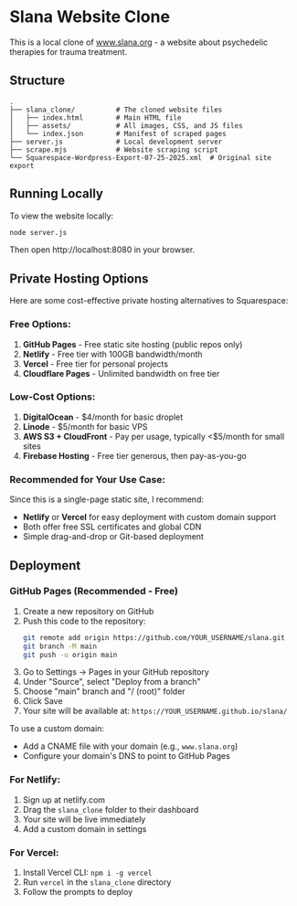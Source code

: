 # Slana Website Clone

This is a local clone of www.slana.org - a website about psychedelic therapies for trauma treatment.

## Structure

```
.
├── slana_clone/          # The cloned website files
│   ├── index.html        # Main HTML file
│   ├── assets/           # All images, CSS, and JS files
│   └── index.json        # Manifest of scraped pages
├── server.js             # Local development server
├── scrape.mjs            # Website scraping script
└── Squarespace-Wordpress-Export-07-25-2025.xml  # Original site export
```

## Running Locally

To view the website locally:

```bash
node server.js
```

Then open http://localhost:8080 in your browser.

## Private Hosting Options

Here are some cost-effective private hosting alternatives to Squarespace:

### Free Options:
1. **GitHub Pages** - Free static site hosting (public repos only)
2. **Netlify** - Free tier with 100GB bandwidth/month
3. **Vercel** - Free tier for personal projects
4. **Cloudflare Pages** - Unlimited bandwidth on free tier

### Low-Cost Options:
1. **DigitalOcean** - $4/month for basic droplet
2. **Linode** - $5/month for basic VPS
3. **AWS S3 + CloudFront** - Pay per usage, typically <$5/month for small sites
4. **Firebase Hosting** - Free tier generous, then pay-as-you-go

### Recommended for Your Use Case:
Since this is a single-page static site, I recommend:
- **Netlify** or **Vercel** for easy deployment with custom domain support
- Both offer free SSL certificates and global CDN
- Simple drag-and-drop or Git-based deployment

## Deployment

### GitHub Pages (Recommended - Free)
1. Create a new repository on GitHub
2. Push this code to the repository:
   ```bash
   git remote add origin https://github.com/YOUR_USERNAME/slana.git
   git branch -M main
   git push -u origin main
   ```
3. Go to Settings → Pages in your GitHub repository
4. Under "Source", select "Deploy from a branch"
5. Choose "main" branch and "/ (root)" folder
6. Click Save
7. Your site will be available at: `https://YOUR_USERNAME.github.io/slana/`

To use a custom domain:
- Add a CNAME file with your domain (e.g., `www.slana.org`)
- Configure your domain's DNS to point to GitHub Pages

### For Netlify:
1. Sign up at netlify.com
2. Drag the `slana_clone` folder to their dashboard
3. Your site will be live immediately
4. Add a custom domain in settings

### For Vercel:
1. Install Vercel CLI: `npm i -g vercel`
2. Run `vercel` in the `slana_clone` directory
3. Follow the prompts to deploy